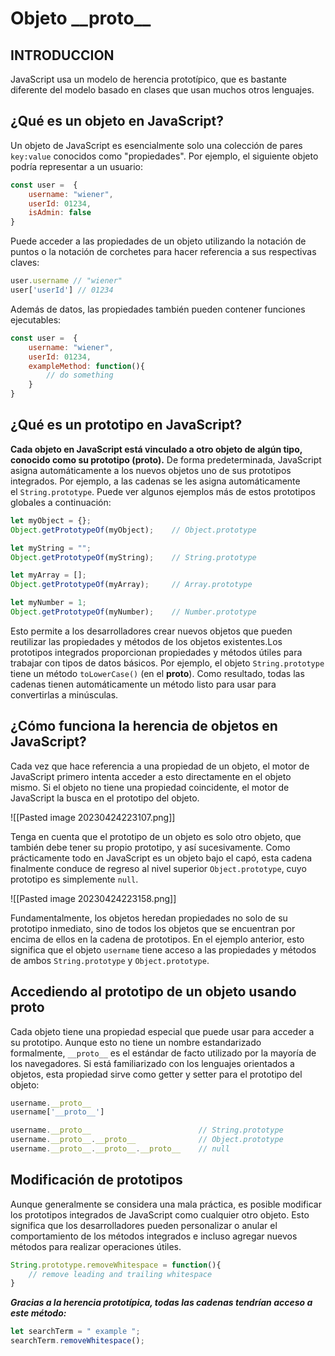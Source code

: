 # Objeto \_\_proto\_\_

## INTRODUCCION

JavaScript usa un modelo de herencia prototípico, que es bastante diferente del modelo basado en clases que usan muchos otros lenguajes.

## ¿Qué es un objeto en JavaScript?

Un objeto de JavaScript es esencialmente solo una colección de pares `key:value` conocidos como "propiedades". Por ejemplo, el siguiente objeto podría representar a un usuario:

```javascript
const user =  {
    username: "wiener",
    userId: 01234,
    isAdmin: false
}
```

Puede acceder a las propiedades de un objeto utilizando la notación de puntos o la notación de corchetes para hacer referencia a sus respectivas claves:

```javascript
user.username // "wiener" 
user['userId'] // 01234
```

Además de datos, las propiedades también pueden contener funciones ejecutables:

```javascript
const user =  {
    username: "wiener",
    userId: 01234,
    exampleMethod: function(){
        // do something
    }
}
```

## ¿Qué es un prototipo en JavaScript?

**Cada objeto en JavaScript está vinculado a otro objeto de algún tipo, conocido como su prototipo (__proto__).** De forma predeterminada, JavaScript asigna automáticamente a los nuevos objetos uno de sus prototipos integrados. Por ejemplo, a las cadenas se les asigna automáticamente el `String.prototype`. Puede ver algunos ejemplos más de estos prototipos globales a continuación:

```javascript
let myObject = {};
Object.getPrototypeOf(myObject);    // Object.prototype

let myString = "";
Object.getPrototypeOf(myString);    // String.prototype

let myArray = [];
Object.getPrototypeOf(myArray);	    // Array.prototype

let myNumber = 1;
Object.getPrototypeOf(myNumber);    // Number.prototype
```

Esto permite a los desarrolladores crear nuevos objetos que pueden reutilizar las propiedades y métodos de los objetos existentes.Los prototipos integrados proporcionan propiedades y métodos útiles para trabajar con tipos de datos básicos. Por ejemplo, el objeto `String.prototype` tiene un método `toLowerCase()` (en el __proto__). Como resultado, todas las cadenas tienen automáticamente un método listo para usar para convertirlas a minúsculas.

## ¿Cómo funciona la herencia de objetos en JavaScript?

Cada vez que hace referencia a una propiedad de un objeto, el motor de JavaScript primero intenta acceder a esto directamente en el objeto mismo. Si el objeto no tiene una propiedad coincidente, el motor de JavaScript la busca en el prototipo del objeto.

![[Pasted image 20230424223107.png]]

Tenga en cuenta que el prototipo de un objeto es solo otro objeto, que también debe tener su propio prototipo, y así sucesivamente. Como prácticamente todo en JavaScript es un objeto bajo el capó, esta cadena finalmente conduce de regreso al nivel superior `Object.prototype`, cuyo prototipo es simplemente `null`.

![[Pasted image 20230424223158.png]]

Fundamentalmente, los objetos heredan propiedades no solo de su prototipo inmediato, sino de todos los objetos que se encuentran por encima de ellos en la cadena de prototipos. En el ejemplo anterior, esto significa que el objeto `username` tiene acceso a las propiedades y métodos de ambos `String.prototype` y `Object.prototype`.

## Accediendo al prototipo de un objeto usando __proto__

Cada objeto tiene una propiedad especial que puede usar para acceder a su prototipo. Aunque esto no tiene un nombre estandarizado formalmente, `__proto__` es el estándar de facto utilizado por la mayoría de los navegadores. Si está familiarizado con los lenguajes orientados a objetos, esta propiedad sirve como getter y setter para el prototipo del objeto:

```javascript
username.__proto__
username['__proto__']

username.__proto__                        // String.prototype
username.__proto__.__proto__              // Object.prototype
username.__proto__.__proto__.__proto__    // null
```

## Modificación de prototipos

Aunque generalmente se considera una mala práctica, es posible modificar los prototipos integrados de JavaScript como cualquier otro objeto. Esto significa que los desarrolladores pueden personalizar o anular el comportamiento de los métodos integrados e incluso agregar nuevos métodos para realizar operaciones útiles.

```javascript
String.prototype.removeWhitespace = function(){
    // remove leading and trailing whitespace
}
```

**_Gracias a la herencia prototípica, todas las cadenas tendrían acceso a este método:_**

```javascript
let searchTerm = " example "; 
searchTerm.removeWhitespace();
```